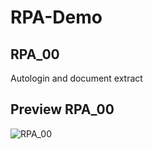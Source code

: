 # RPA-Demo
 
## RPA_00
Autologin and document extract
## Preview RPA_00
![RPA_00](https://media.giphy.com/media/hWOZxWCvtmhijm3eW7/giphy.gif)

